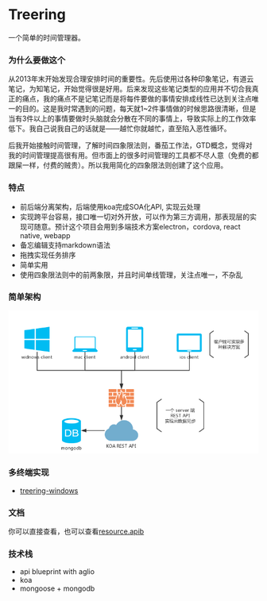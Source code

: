 # Treering

一个简单的时间管理器。

### 为什么要做这个

从2013年末开始发现合理安排时间的重要性。先后使用过各种印象笔记，有道云笔记，为知笔记，开始觉得很是好用。后来发现这些笔记类型的应用并不切合我真正的痛点，我的痛点不是记笔记而是将每件要做的事情安排成线性已达到关注点唯一的目的。这是我时常遇到的问题，每天就1~2件事情做的时候思路很清晰，但是当有3件以上的事情要做时头脑就会分散在不同的事情上，导致实际上的工作效率低下。我自己说我自己的话就是——越忙你就越忙，直至陷入恶性循环。

后我开始接触时间管理，了解时间四象限法则，番茄工作法，GTD概念，觉得对我的时间管理提高很有用。但市面上的很多时间管理的工具都不尽人意（免费的都跟屎一样，付费的贼贵）。所以我用简化的四象限法则创建了这个应用。

### 特点

* 前后端分离架构，后端使用koa完成SOA化API, 实现云处理
* 实现跨平台容易，接口唯一切对外开放，可以作为第三方调用，那表现层的实现可随意。预计这个项目会用到多端技术方案electron，cordova, react native, webapp
* 备忘编辑支持markdown语法
* 拖拽实现任务排序
* 简单实用 
* 使用四象限法则中的前两象限，并且时间单线管理，关注点唯一，不杂乱

### 简单架构

![解决方案](./solution.png)



### 多终端实现

* [treering-windows](https://github.com/shangxinbo/treering-windows)

### 文档

你可以直接查看，也可以查看[resource.apib](./resource.apib)

### 技术栈

* api blueprint  with aglio
* koa
* mongoose + mongodb